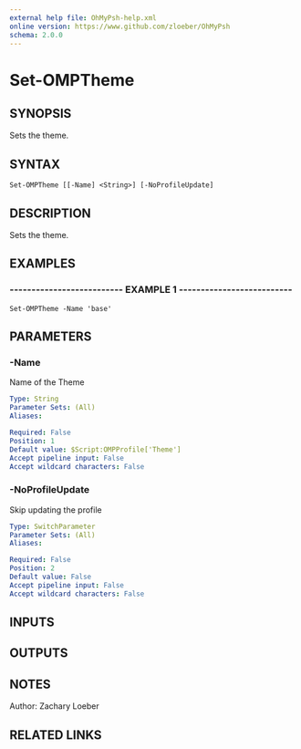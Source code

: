 ```yaml
---
external help file: OhMyPsh-help.xml
online version: https://www.github.com/zloeber/OhMyPsh
schema: 2.0.0
---
```


# Set-OMPTheme

## SYNOPSIS
Sets the theme.

## SYNTAX

```
Set-OMPTheme [[-Name] <String>] [-NoProfileUpdate]
```

## DESCRIPTION
Sets the theme.

## EXAMPLES

### -------------------------- EXAMPLE 1 --------------------------
```
Set-OMPTheme -Name 'base'
```

## PARAMETERS

### -Name
Name of the Theme

```yaml
Type: String
Parameter Sets: (All)
Aliases: 

Required: False
Position: 1
Default value: $Script:OMPProfile['Theme']
Accept pipeline input: False
Accept wildcard characters: False
```

### -NoProfileUpdate
Skip updating the profile

```yaml
Type: SwitchParameter
Parameter Sets: (All)
Aliases: 

Required: False
Position: 2
Default value: False
Accept pipeline input: False
Accept wildcard characters: False
```

## INPUTS

## OUTPUTS

## NOTES
Author: Zachary Loeber

## RELATED LINKS

